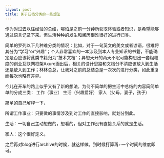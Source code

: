 ```yaml
---
layout: post
title: 关于归档分类的一些想法
---
```



作为对过去以往经验的总结，哪怕是之前一分钟所获取体验或者知识，是希望能够通过语言记录下来。但生活种种的发生和阅历很难很好的进行归类。

简单的罗列以下几种难分类的情况：比如，对于一句英文的美文或者谚语，很难将其分为“学习”or“兴趣”；个人非常喜欢的一本涉及到本人专业知识的书籍，不能确定是否应该将此类书籍归为“技术文档”；异想天开的两天不眠可能构思出一套粗粒度的创业互联网框架Axure画出后，相关的设计思路和文档分不清应该放入到生活还是放入到工作；林林总总，让我对之前的总结总是一次次的进行分类，如此重复而每次也略有差异。

今儿在开车的路上似乎又有了新的想法，为何不简单的把生活中总结的内容简简单单的分成三类：
工作（事业）  生活（兴趣爱好）  家人（父母，妻子，孩子）

简单的自己解释一下，

所谓工作事业：只要做的事情涉及到对工作的直接影响，就划分到此。

生活：一切自己主动想做的，想看的，但对工作没有直接关系的就是生活。

家人：这个很好定义。

之后再对blog进行archive的时候，就这样做。到时候打算再+一个时间的维度即可。
